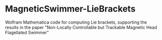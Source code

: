 # MagneticSwimmer-LieBrackets
Wolfram Mathematica code for computing Lie brackets, supporting the results in the paper "Non-Locally Controllable but Trackable Magnetic Head Flagellated Swimmer"
